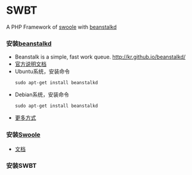 # SWBT
A PHP Framework of [swoole](https://www.swoole.com/) with [beanstalkd](http://kr.github.io/beanstalkd/)
### 安装[beanstalkd](https://github.com/kr/beanstalkd)
* Beanstalk is a simple, fast work queue. http://kr.github.io/beanstalkd/
* [官方说明文档](https://github.com/kr/beanstalkd/blob/master/doc/protocol.zh-CN.md)
* Ubuntu系统，安装命令
    ```
    sudo apt-get install beanstalkd
    ```
* Debian系统，安装命令
    ```
    sudo apt-get install beanstalkd
    ```
* [更多方式](http://kr.github.io/beanstalkd/download.html)

### 安装[Swoole](http://www.swoole.com)
* [文档](https://wiki.swoole.com/wiki/page/6.html)

### 安装SWBT
